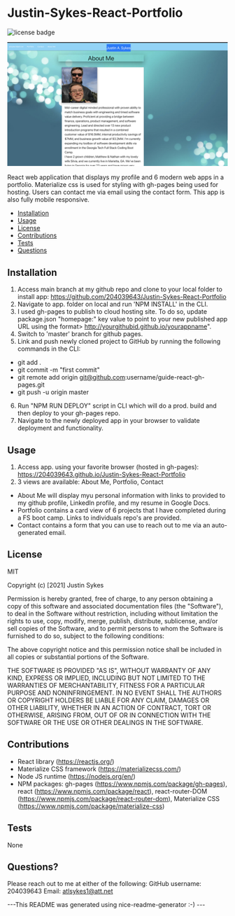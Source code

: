 # Justin-Sykes-React-Portfolio

![license badge](https://img.shields.io/badge/license-MIT-brightgreen)

![App screenshot](client/src/Assets/Images/react-portfolio-screenshot.png)

React web application that displays my profile and 6 modern web apps in a portfolio. Materialize css is used for styling with gh-pages being used for hosting. Users can contact me via email using the contact form. This app is also fully mobile responsive.
    
- [Installation](#installation)
- [Usage](#usage)
- [License](#license)
- [Contributions](#contributions)
- [Tests](#test)
- [Questions](#questions)
    
## Installation
    
1. Access main branch at my github repo and clone to your local folder to install app: https://github.com/204039643/Justin-Sykes-React-Portfolio
2. Navigate to app. folder on local and run 'NPM INSTALL' in the CLI.
3. I used gh-pages to publish to cloud hosting site. To do so, update package.json "homepage:" key value to point to your new published app URL using the format> http://yourgithubid.github.io/yourappname".
4. Switch to 'master' branch for github pages.
5. Link and push newly cloned project to GitHub by running the following commands in the CLI:
- git add .
- git commit -m "first commit"
- git remote add origin git@github.com:username/guide-react-gh-pages.git
- git push -u origin master
6. Run "NPM RUN DEPLOY" script in CLI which will do a prod. build and then deploy to your gh-pages repo.
7. Navigate to the newly deployed app in your browser to validate deployment and functionality.

    
## Usage
    
1. Access app. using your favorite browser (hosted in gh-pages): https://204039643.github.io/Justin-Sykes-React-Portfolio
2. 3 views are available: About Me, Portfolio, Contact
- About Me will display myu personal information with links to provided to my github profile, LinkedIn profile, and my resume in Google Docs.
- Portfolio contains a card view of 6 projects that I have completed during a FS boot camp. Links to individuals repo's are provided.
- Contact contains a form that you can use to reach out to me via an auto-generated email.
    
## License
    
MIT
    
Copyright (c) [2021] Justin Sykes
    
Permission is hereby granted, free of charge, to any person obtaining a copy
of this software and associated documentation files (the "Software"), to deal
in the Software without restriction, including without limitation the rights
to use, copy, modify, merge, publish, distribute, sublicense, and/or sell
copies of the Software, and to permit persons to whom the Software is
furnished to do so, subject to the following conditions:
    
The above copyright notice and this permission notice shall be included in all
copies or substantial portions of the Software.
    
THE SOFTWARE IS PROVIDED "AS IS", WITHOUT WARRANTY OF ANY KIND, EXPRESS OR
IMPLIED, INCLUDING BUT NOT LIMITED TO THE WARRANTIES OF MERCHANTABILITY,
FITNESS FOR A PARTICULAR PURPOSE AND NONINFRINGEMENT. IN NO EVENT SHALL THE
AUTHORS OR COPYRIGHT HOLDERS BE LIABLE FOR ANY CLAIM, DAMAGES OR OTHER
LIABILITY, WHETHER IN AN ACTION OF CONTRACT, TORT OR OTHERWISE, ARISING FROM,
OUT OF OR IN CONNECTION WITH THE SOFTWARE OR THE USE OR OTHER DEALINGS IN THE
SOFTWARE.
    
## Contributions
    
- React library (https://reactjs.org/)
- Materialize CSS framework (https://materializecss.com/)
- Node JS runtime (https://nodejs.org/en/)
- NPM packages: gh-pages (https://www.npmjs.com/package/gh-pages), react (https://www.npmjs.com/package/react), react-router-DOM (https://www.npmjs.com/package/react-router-dom), Materialize CSS (https://www.npmjs.com/package/materialize-css)
    
## Tests
    
None
    
## Questions?
Please reach out to me at either of the following:
GitHub username: 204039643
Email: atlsykes1@att.net
    
    
 ---This README was generated using nice-readme-generator :-) ---